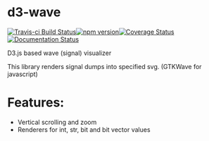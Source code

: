 # d3-wave
[![Travis-ci Build Status](https://travis-ci.org/Nic30/d3-wave.png?branch=master)](https://travis-ci.org/Nic30/d3-wave)[![npm version](https://badge.fury.io/js/d3-wave.svg)](https://badge.fury.io/js/d3-wave)[![Coverage Status](https://coveralls.io/repos/github/Nic30/d3-wave/badge.svg?branch=master)](https://coveralls.io/github/Nic30/d3-wave?branch=master)[![Documentation Status](https://readthedocs.org/projects/d3-wave/badge/?version=latest)](http://d3-wave.readthedocs.io/en/latest/?badge=latest)

D3.js based wave (signal) visualizer

This library renders signal dumps into specified svg. (GTKWave for javascript)

# Features:

* Vertical scrolling and zoom
* Renderers for int, str, bit and bit vector values

